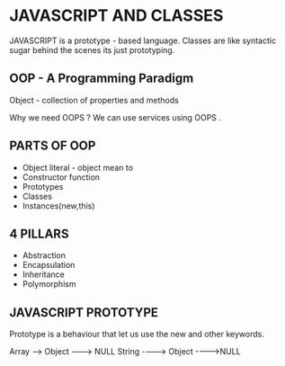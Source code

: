 # JAVASCRIPT AND CLASSES

JAVASCRIPT is a prototype - based language.
Classes are like syntactic sugar behind the scenes its just prototyping.

## OOP - A Programming Paradigm

Object - collection of properties and methods

Why we need OOPS ?
We can use services using OOPS .

## PARTS OF OOP
- Object literal - object mean to
- Constructor function 
- Prototypes
- Classes
- Instances(new,this)

## 4 PILLARS

- Abstraction
- Encapsulation
- Inheritance
- Polymorphism

## JAVASCRIPT PROTOTYPE

Prototype is a behaviour that let us use the new and other keywords.

Array --> Object ---> NULL
String ----> Object ---->NULL